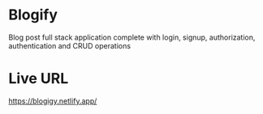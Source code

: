 # Blogify
Blog post full stack application complete with login, signup, authorization, authentication and CRUD operations
# Live URL
https://blogigy.netlify.app/
